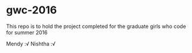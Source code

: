 # gwc-2016
This repo is to hold the project completed for the graduate girls who code for summer 2016

Mendy :√
Nishtha :√
